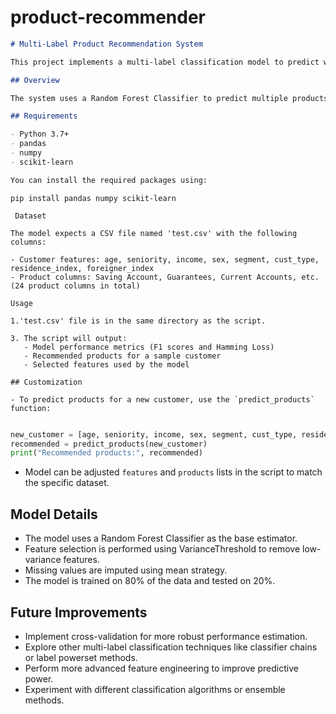 # product-recommender

```markdown
# Multi-Label Product Recommendation System

This project implements a multi-label classification model to predict which banking products a customer is likely to use based on their demographic and account information.

## Overview

The system uses a Random Forest Classifier to predict multiple products for each customer. It includes data preprocessing, feature selection, and model training steps to create a robust prediction system.

## Requirements

- Python 3.7+
- pandas
- numpy
- scikit-learn

You can install the required packages using:
```

```shell
pip install pandas numpy scikit-learn
```

```
 Dataset

The model expects a CSV file named 'test.csv' with the following columns:

- Customer features: age, seniority, income, sex, segment, cust_type, residence_index, foreigner_index
- Product columns: Saving Account, Guarantees, Current Accounts, etc. (24 product columns in total)

Usage

1.'test.csv' file is in the same directory as the script.

```

```
3. The script will output:
   - Model performance metrics (F1 scores and Hamming Loss)
   - Recommended products for a sample customer
   - Selected features used by the model

## Customization

- To predict products for a new customer, use the `predict_products` function:


```

```python
new_customer = [age, seniority, income, sex, segment, cust_type, residence_index, foreigner_index]
recommended = predict_products(new_customer)
print("Recommended products:", recommended)
```

- Model  can be adjusted  `features` and `products` lists in the script to match the specific dataset.

## Model Details

- The model uses a Random Forest Classifier as the base estimator.
- Feature selection is performed using VarianceThreshold to remove low-variance features.
- Missing values are imputed using mean strategy.
- The model is trained on 80% of the data and tested on 20%.

## Future Improvements

- Implement cross-validation for more robust performance estimation.
- Explore other multi-label classification techniques like classifier chains or label powerset methods.
- Perform more advanced feature engineering to improve predictive power.
- Experiment with different classification algorithms or ensemble methods.

## 